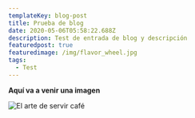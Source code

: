 ```yaml
---
templateKey: blog-post
title: Prueba de blog
date: 2020-05-06T05:58:22.688Z
description: Test de entrada de blog y descripción
featuredpost: true
featuredimage: /img/flavor_wheel.jpg
tags:
  - Test
---
```

**Aquí va a venir una imagen**

![El arte de servir café](/img/jumbotron.jpg "Sirviendo café")